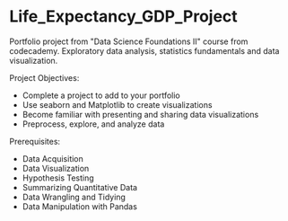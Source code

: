 # Life_Expectancy_GDP_Project
 Portfolio project from "Data Science Foundations II" course from codecademy. Exploratory data analysis, statistics fundamentals and data visualization.

Project Objectives:
 - Complete a project to add to your portfolio
 - Use seaborn and Matplotlib to create visualizations
 - Become familiar with presenting and sharing data visualizations
 - Preprocess, explore, and analyze data

Prerequisites:
 - Data Acquisition
 - Data Visualization
 - Hypothesis Testing
 - Summarizing Quantitative Data
 - Data Wrangling and Tidying
 - Data Manipulation with Pandas